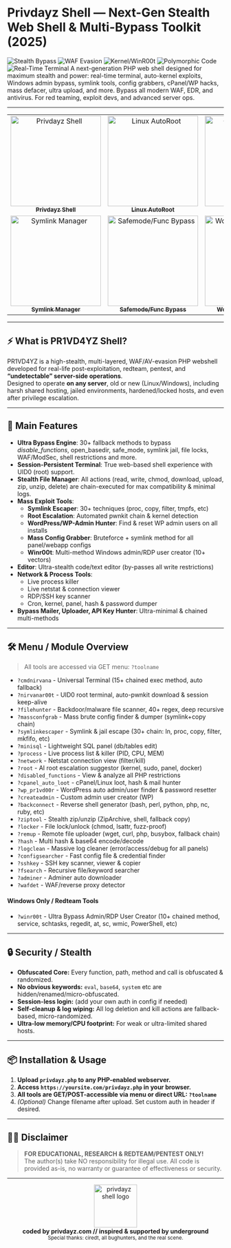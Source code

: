 # Privdayz Shell — Next-Gen Stealth Web Shell & Multi-Bypass Toolkit (2025)
![Stealth Bypass](https://img.shields.io/badge/Stealth%20Bypass-%23ff3972?style=for-the-badge&logo=ghost&logoColor=fff)
![WAF Evasion](https://img.shields.io/badge/WAF%20Evasion-%2349d0f5?style=for-the-badge&logo=cloudflare&logoColor=fff)
![Kernel/WinR00t](https://img.shields.io/badge/Kernel%2FWinR00t-%23ffe152?style=for-the-badge&logo=linux&logoColor=232323)
![Polymorphic Code](https://img.shields.io/badge/Polymorphic%20Code-%231ede7d?style=for-the-badge&logo=codeforces&logoColor=fff)
![Real-Time Terminal](https://img.shields.io/badge/Real--Time%20Terminal-%23bfaaff?style=for-the-badge&logo=terminal&logoColor=fff)
A next-generation PHP web shell designed for maximum stealth and power: real-time terminal, auto-kernel exploits, Windows admin bypass, symlink tools, config grabbers, cPanel/WP hacks, mass defacer, ultra upload, and more. Bypass all modern WAF, EDR, and antivirus. For red teaming, exploit devs, and advanced server ops. 

---

<div align="center">

<table>
  <tr>
    <td align="center">
      <a href="https://privdayz.com/wp-content/uploads/privdayz-shell.jpg" target="_blank">
        <img src="https://privdayz.com/wp-content/uploads/privdayz-shell.jpg" alt="Privdayz Shell" width="210"/><br>
        <sub><b>Privdayz Shell</b></sub>
      </a>
    </td>
    <td align="center">
      <a href="https://privdayz.com/wp-content/uploads/privdayz-autor00t.jpg" target="_blank">
        <img src="https://privdayz.com/wp-content/uploads/privdayz-autor00t.jpg" alt="Linux AutoRoot" width="210"/><br>
        <sub><b>Linux AutoRoot</b></sub>
      </a>
    </td>
    <td align="center">
      <a href="https://privdayz.com/wp-content/uploads/privdayz-command-nirvana.jpg" target="_blank">
        <img src="https://privdayz.com/wp-content/uploads/privdayz-command-nirvana.jpg" alt="Command Nirvana" width="210"/><br>
        <sub><b>Command Nirvana</b></sub>
      </a>
    </td>
    <td align="center">
      <a href="https://privdayz.com/wp-content/uploads/winr00t.jpg" target="_blank">
        <img src="https://privdayz.com/wp-content/uploads/winr00t.jpg" alt="WinR00t Ultra Bypass" width="210"/><br>
        <sub><b>WinR00t Ultra Bypass</b></sub>
      </a>
    </td>
  </tr>
  <tr>
    <td align="center">
      <a href="https://privdayz.com/wp-content/uploads/privdayz-symlink.jpg" target="_blank">
        <img src="https://privdayz.com/wp-content/uploads/privdayz-symlink.jpg" alt="Symlink Manager" width="210"/><br>
        <sub><b>Symlink Manager</b></sub>
      </a>
    </td>
    <td align="center">
      <a href="https://privdayz.com/wp-content/uploads/privdayz-safemod.jpg" target="_blank">
        <img src="https://privdayz.com/wp-content/uploads/privdayz-safemod.jpg" alt="Safemode/Func Bypass" width="210"/><br>
        <sub><b>Safemode/Func Bypass</b></sub>
      </a>
    </td>
    <td align="center">
      <a href="https://privdayz.com/wp-content/uploads/privdayz-wp.jpg" target="_blank">
        <img src="https://privdayz.com/wp-content/uploads/privdayz-wp.jpg" alt="WordPress Auto Hunter" width="210"/><br>
        <sub><b>WordPress Auto Hunter</b></sub>
      </a>
    </td>
    <td></td>
  </tr>
</table>

</div>


---

## ⚡ What is PR1VD4YZ Shell?
PR1VD4YZ is a high-stealth, multi-layered, WAF/AV-evasion PHP webshell developed for real-life post-exploitation, redteam, pentest, and **“undetectable” server-side operations**.  
Designed to operate **on any server**, old or new (Linux/Windows), including harsh shared hosting, jailed environments, hardened/locked hosts, and even after privilege escalation.

---

## 🚀 Main Features

- **Ultra Bypass Engine**: 30+ fallback methods to bypass *disable_functions*, open_basedir, safe_mode, symlink jail, file locks, WAF/ModSec, shell restrictions and more.
- **Session-Persistent Terminal**: True web-based shell experience with UID0 (root) support. 
- **Stealth File Manager**: All actions (read, write, chmod, download, upload, zip, unzip, delete) are chain-executed for max compatibility & minimal logs.
- **Mass Exploit Tools**:  
  - **Symlink Escaper**: 30+ techniques (proc, copy, filter, tmpfs, etc)  
  - **Root Escalation**: Automated pwnkit chain & kernel detection
  - **WordPress/WP-Admin Hunter**: Find & reset WP admin users on all installs
  - **Mass Config Grabber**: Bruteforce + symlink method for all panel/webapp configs
  - **Winr00t**: Multi-method Windows admin/RDP user creator (10+ vectors)
- **Editor**: Ultra-stealth code/text editor (by-passes all write restrictions)
- **Network & Process Tools**:  
  - Live process killer  
  - Live netstat & connection viewer  
  - RDP/SSH key scanner  
  - Cron, kernel, panel, hash & password dumper
- **Bypass Mailer, Uploader, API Key Hunter**: Ultra-minimal & chained multi-methods

---

## 🛠️ Menu / Module Overview

> All tools are accessed via GET menu: `?toolname`

- `?cmdnirvana` - Universal Terminal (15+ chained exec method, auto fallback)
- `?nirvanar00t` - UID0 root terminal, auto-pwnkit download & session keep-alive
- `?filehunter` - Backdoor/malware file scanner, 40+ regex, deep recursive
- `?massconfgrab` - Mass brute config finder & dumper (symlink+copy chain)
- `?symlinkescaper` - Symlink & jail escape (30+ chain: ln, proc, copy, filter, mkfifo, etc)
- `?minisql` - Lightweight SQL panel (db/tables edit)
- `?process` - Live process list & killer (PID, CPU, MEM)
- `?network` - Netstat connection view (filter/kill)
- `?root` - AI root escalation suggestor (kernel, sudo, panel, docker)
- `?disabled_functions` - View & analyze all PHP restrictions
- `?cpanel_auto_loot` - cPanel/Linux loot, hash & mail hunter
- `?wp_pr1vd00r` - WordPress auto admin/user finder & password resetter
- `?createadmin` - Custom admin user creator (WP)
- `?backconnect` - Reverse shell generator (bash, perl, python, php, nc, ruby, etc)
- `?ziptool` - Stealth zip/unzip (ZipArchive, shell, fallback copy)
- `?locker` - File lock/unlock (chmod, lsattr, fuzz-proof)
- `?remup` - Remote file uploader (wget, curl, php, busybox, fallback chain)
- `?hash` - Multi hash & base64 encode/decode
- `?logclean` - Massive log cleaner (error/access/debug for all panels)
- `?configsearcher` - Fast config file & credential finder
- `?sshkey` - SSH key scanner, viewer & copier
- `?fsearch` - Recursive file/keyword searcher
- `?adminer` - Adminer auto downloader
- `?wafdet` - WAF/reverse proxy detector

#### **Windows Only / Redteam Tools**
- `?winr00t` - Ultra Bypass Admin/RDP User Creator (10+ chained method, service, schtasks, regedit, at, sc, wmic, PowerShell, etc)

---

## 🔒 Security / Stealth

- **Obfuscated Core:** Every function, path, method and call is obfuscated & randomized.
- **No obvious keywords:** `eval`, `base64`, `system` etc are hidden/renamed/micro-obfuscated.
- **Session-less login:** (add your own auth in config if needed)
- **Self-cleanup & log wiping:** All log deletion and kill actions are fallback-based, micro-randomized.
- **Ultra-low memory/CPU footprint:** For weak or ultra-limited shared hosts.

---

## 📦 Installation & Usage

1. **Upload `privdayz.php` to any PHP-enabled webserver.**
2. **Access `https://yoursite.com/privdayz.php` in your browser.**
3. **All tools are GET/POST-accessible via menu or direct URL: `?toolname`**
4. *(Optional)* Change filename after upload. Set custom auth in header if desired.

---

## 🏴‍☠️ Disclaimer

> **FOR EDUCATIONAL, RESEARCH & REDTEAM/PENTEST ONLY!**  
> The author(s) take NO responsibility for illegal use. All code is provided as-is, no warranty or guarantee of effectiveness or security.

---

<div align="center">
  <img src="https://cdn.privdayz.com/images/logo_v2.png" width="100" alt="privdayz shell logo">
  <br>
  <b>coded by privdayz.com // inspired & supported by underground</b><br>
  <sub>Special thanks: ciredt, all bughunters, and the real scene.</sub>
</div>
